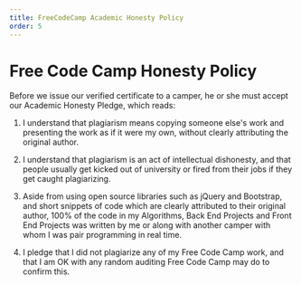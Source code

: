 ```yaml
---
title: FreeCodeCamp Academic Honesty Policy
order: 5
---
```

# Free Code Camp Honesty Policy

Before we issue our verified certificate to a camper, he or she must accept our Academic Honesty Pledge, which reads:

1. I understand that plagiarism means copying someone else's work and presenting the work as if it were my own, without clearly attributing the original author.

2. I understand that plagiarism is an act of intellectual dishonesty, and that people usually get kicked out of university or fired from their jobs if they get caught plagiarizing.

3. Aside from using open source libraries such as jQuery and Bootstrap, and short snippets of code which are clearly attributed to their original author, 100% of the code in my Algorithms, Back End Projects and Front End Projects was written by me or along with another camper with whom I was pair programming in real time.

4. I pledge that I did not plagiarize any of my Free Code Camp work, and that I am OK with any random auditing Free Code Camp may do to confirm this.
